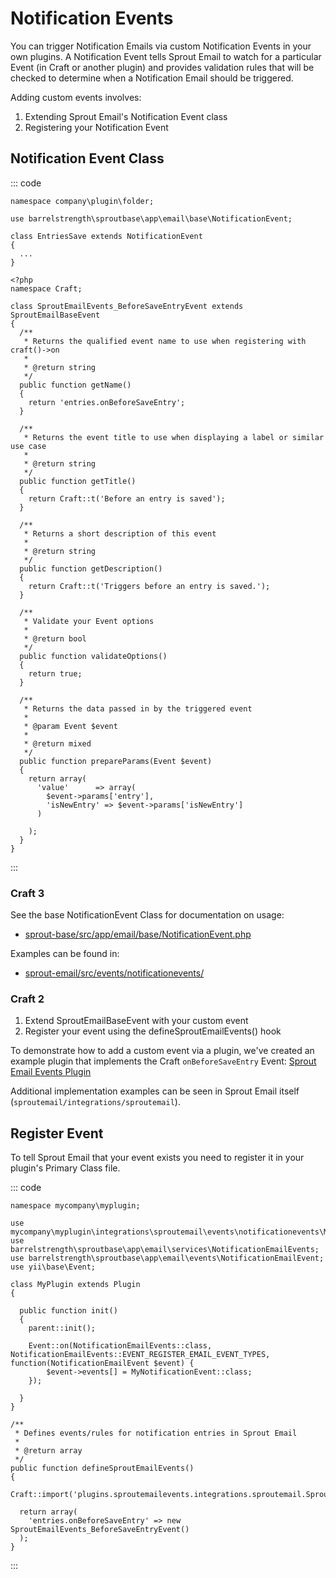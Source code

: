 # Notification Events

You can trigger Notification Emails via custom Notification Events in your own plugins. A Notification Event tells Sprout Email to watch for a particular Event (in Craft or another plugin) and provides validation rules that will be checked to determine when a Notification Email should be triggered.

Adding custom events involves:

1. Extending Sprout Email's Notification Event class
2. Registering your Notification Event

## Notification Event Class

::: code

``` craft3
namespace company\plugin\folder;

use barrelstrength\sproutbase\app\email\base\NotificationEvent;

class EntriesSave extends NotificationEvent
{
  ...
}
```

``` craft2
<?php
namespace Craft;

class SproutEmailEvents_BeforeSaveEntryEvent extends SproutEmailBaseEvent
{
  /**
   * Returns the qualified event name to use when registering with craft()->on
   * 
   * @return string
   */
  public function getName()
  {
    return 'entries.onBeforeSaveEntry';
  }
  
  /**
   * Returns the event title to use when displaying a label or similar use case
   *
   * @return string
   */
  public function getTitle()
  {
    return Craft::t('Before an entry is saved');
  }

  /**
   * Returns a short description of this event
   *
   * @return string
   */
  public function getDescription()
  {
    return Craft::t('Triggers before an entry is saved.');
  }
  
  /**
   * Validate your Event options
   *
   * @return bool
   */
  public function validateOptions()
  {
    return true;
  }
  
  /**
   * Returns the data passed in by the triggered event
   *
   * @param Event $event
   *
   * @return mixed
   */
  public function prepareParams(Event $event)
  {
    return array(
      'value'      => array(
        $event->params['entry'],
        'isNewEntry' => $event->params['isNewEntry']
      )
  
    );
  }
}
```

:::

### Craft 3

See the base NotificationEvent Class for documentation on usage:

- [sprout-base/src/app/email/base/NotificationEvent.php](./https://github.com/barrelstrength/craft-sprout-base/blob/v2/src/app/email/base/NotificationEvent.php)

Examples can be found in:

- [sprout-email/src/events/notificationevents/](https://github.com/barrelstrength/craft-sprout-email/tree/develop/src/events/notificationevents) 

### Craft 2

1. Extend SproutEmailBaseEvent with your custom event
2. Register your event using the defineSproutEmailEvents() hook

To demonstrate how to add a custom event via a plugin, we've created an example plugin that implements the Craft `onBeforeSaveEntry` Event: [Sprout Email Events Plugin](https://s3.amazonaws.com/sprout.barrelstrengthdesign.com-assets/content/docs/sproutemailevents.zip)

Additional implementation examples can be seen in Sprout Email itself (`sproutemail/integrations/sproutemail`).

## Register Event

To tell Sprout Email that your event exists you need to register it in your plugin's Primary Class file.

::: code

``` craft3
namespace mycompany\myplugin;

use mycompany\myplugin\integrations\sproutemail\events\notificationevents\MyNotificationEvent;
use barrelstrength\sproutbase\app\email\services\NotificationEmailEvents;
use barrelstrength\sproutbase\app\email\events\NotificationEmailEvent;
use yii\base\Event;

class MyPlugin extends Plugin
{

  public function init()
  {
    parent::init();
    
    Event::on(NotificationEmailEvents::class, NotificationEmailEvents::EVENT_REGISTER_EMAIL_EVENT_TYPES, function(NotificationEmailEvent $event) {
        $event->events[] = MyNotificationEvent::class;
    });
  
  }
}
```

``` craft2
/**
 * Defines events/rules for notification entries in Sprout Email
 *
 * @return array
 */
public function defineSproutEmailEvents()
{
  Craft::import('plugins.sproutemailevents.integrations.sproutemail.SproutEmailEvents_BeforeSaveEntryEvent');
  
  return array(
    'entries.onBeforeSaveEntry' => new SproutEmailEvents_BeforeSaveEntryEvent()
  );
}
```

:::